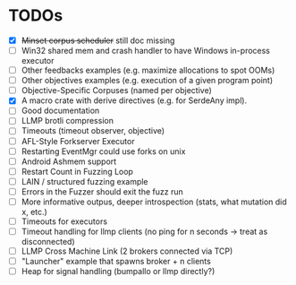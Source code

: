 # TODOs

- [x] ~~Minset corpus scheduler~~ still doc missing
- [ ] Win32 shared mem and crash handler to have Windows in-process executor
- [ ] Other feedbacks examples (e.g. maximize allocations to spot OOMs)
- [ ] Other objectives examples (e.g. execution of a given program point)
- [ ] Objective-Specific Corpuses (named per objective)
- [x] A macro crate with derive directives (e.g. for SerdeAny impl).
- [ ] Good documentation
- [ ] LLMP brotli compression
- [ ] Timeouts (timeout observer, objective)
- [ ] AFL-Style Forkserver Executor
- [ ] Restarting EventMgr could use forks on unix
- [ ] Android Ashmem support
- [ ] Restart Count in Fuzzing Loop
- [ ] LAIN / structured fuzzing example
- [ ] Errors in the Fuzzer should exit the fuzz run
- [ ] More informative outpus, deeper introspection (stats, what mutation did x, etc.)
- [ ] Timeouts for executors
- [ ] Timeout handling for llmp clients (no ping for n seconds -> treat as disconnected)
- [ ] LLMP Cross Machine Link (2 brokers connected via TCP)
- [ ] "Launcher" example that spawns broker + n clients
- [ ] Heap for signal handling (bumpallo or llmp directly?)
